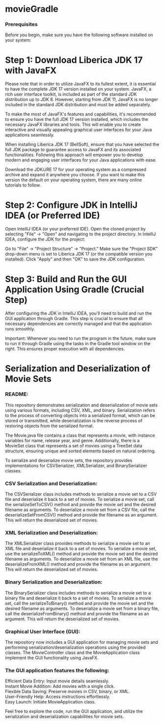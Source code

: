 # movieGradle

### Prerequisites
Before you begin, make sure you have the following software installed on your system:

# Step 1: Download Liberica JDK 17 with JavaFX
Please note that in order to utilize JavaFX to its fullest extent, it is essential to have the complete JDK 17 version installed on your system. JavaFX, a rich user interface toolkit, is included as part of the standard JDK distribution up to JDK 8. However, starting from JDK 11, JavaFX is no longer included in the standard JDK distribution and must be added separately.

To make the most of JavaFX's features and capabilities, it's recommended to ensure you have the full JDK 17 version installed, which includes the necessary JavaFX libraries and tools. This will enable you to create interactive and visually appealing graphical user interfaces for your Java applications seamlessly.

When installing Liberica JDK 17 (BellSoft), ensure that you have selected the full JDK package to guarantee access to JavaFX and its associated functionalities. Following this approach will empower you to develop modern and engaging user interfaces for your Java applications with ease.

Download the JDK/JRE 17 for your operating system as a compressed archive and expand it anywhere you choose. If you want to make this version the default on your operating system, there are many online tutorials to follow. 

# Step 2: Configure JDK in IntelliJ IDEA (or Preferred IDE)
Open IntelliJ IDEA (or your preferred IDE).
Open the cloned project by selecting "File" -> "Open" and navigating to the project directory.
In IntelliJ IDEA, configure the JDK for the project:

Go to "File" -> "Project Structure" -> "Project."
Make sure the "Project SDK" drop-down menu is set to Liberica JDK 17 (or the compatible version you installed).
Click "Apply" and then "OK" to save the JDK configuration.

# Step 3: Build and Run the GUI Application Using Gradle (Crucial Step)
After configuring the JDK in IntelliJ IDEA, you'll need to build and run the GUI application through Gradle. This step is crucial to ensure that all necessary dependencies are correctly managed and that the application runs smoothly. 

Important: Whenever you need to run the program in the future, make sure to run it through Gradle using the tasks in the Gradle tool window on the right. This ensures proper execution with all dependencies.

# Serialization and Deserialization of Movie Sets

### README:
This repository demonstrates serialization and deserialization of movie sets using various formats, including CSV, XML, and binary. Serialization refers to the process of converting objects into a serialized format, which can be stored or transmitted, while deserialization is the reverse process of restoring objects from the serialized format.

The Movie.java file contains a class that represents a movie, with instance variables for name, release year, and genre. Additionally, there is a MovieSet class that represents a set of movies using a TreeSet data structure, ensuring unique and sorted elements based on natural ordering.

To serialize and deserialize movie sets, the repository provides implementations for CSVSerializer, XMLSerializer, and BinarySerializer classes.

### CSV Serialization and Deserialization:
The CSVSerializer class includes methods to serialize a movie set to a CSV file and deserialize it back to a set of movies.
To serialize a movie set, call the serializeSetToCSV() method and provide the movie set and the desired filename as arguments.
To deserialize a movie set from a CSV file, call the deserializeSetFromCSV() method and provide the filename as an argument. This will return the deserialized set of movies.

### XML Serialization and Deserialization:
The XMLSerializer class provides methods to serialize a movie set to an XML file and deserialize it back to a set of movies.
To serialize a movie set, use the serializeToXML() method and provide the movie set and the desired filename as arguments.
To deserialize a movie set from an XML file, use the deserializeFromXML() method and provide the filename as an argument. This will return the deserialized set of movies.

### Binary Serialization and Deserialization:
The BinarySerializer class includes methods to serialize a movie set to a binary file and deserialize it back to a set of movies.
To serialize a movie set, call the serializeToBinary() method and provide the movie set and the desired filename as arguments.
To deserialize a movie set from a binary file, call the deserializeFromBinary() method and provide the filename as an argument. This will return the deserialized set of movies.

### Graphical User Interface (GUI):
The repository now includes a GUI application for managing movie sets and performing serialization/deserialization operations using the provided classes. The MovieController class and the MovieApplication class implement the GUI functionality using JavaFX.

### The GUI application features the following:

Efficient Data Entry: Input movie details seamlessly.  
Instant Movie Addition: Add movies with a single click.  
Flexible Data Saving: Preserve movies in CSV, binary, or XML.  
User-Friendly Help: Access instructions effortlessly.  
Easy Launch: Initiate MovieApplication class.  

Feel free to explore the code, run the GUI application, and utilize the serialization and deserialization capabilities for movie sets.
